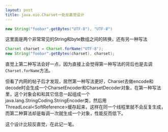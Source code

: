 ```yaml
---
layout: post
title: java.nio.Charset一处反直觉设计 
---
```


```java
new String("foobar".getBytes("UTF-8"), "UTF-8")
```

这里面是两个非常常见的String和byte数组之间的转换，还有另一种写法

```java
Charset charset = Charset.forName("UTF-8");
new String("foobar".getBytes(charset), charset);
```

直觉上第二种写法会好一点，因为直接上会觉得第一种写法的背后也是去调`Charset.forName`方法。

但看了内网的帖子后才发现，居然第一种写法更好，Charset去做encode和decode时会生成一个CharsetEncoder和CharsetDecoder对象，在第一种写法里，这个对象会和和其它信息一起组成一个java.lang.StringCoding.StringEncoder类，然后用ThreadLocal<SoftReference<StringEncoder>>缓存起来，这样在同一个线程里就不会反复生成，而第二种算法却是每调一次就生成一个对象，性能反而低下。

这个设计比较反直觉，在此记一笔。
